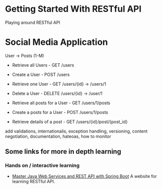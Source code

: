 Getting Started With RESTful API
===================================
Playing around RESTful API

# Social Media Application

User -> Posts (1-M)

- Retrieve all Users        - GET /users
- Create a User             - POST /users
- Retrieve one User         - GET /users/{id} -> /users/1
- Delete a User             - DELETE /users/{id} -> /user/1

- Retrieve all posts for a User - GET /users/1/posts
- Create a posts for a User - POST /users/1/posts
- Retrieve details of a post - GET /users/{id}/post/{post_id}

add validations, internationalis, exception handling, versioning, content negotiation, documentation, hateoas, how to monitor


## Some links for more in depth learning
### Hands on / interactive learning
* [Master Java Web Services and REST API with Spring Boot](https://in28minutes1.teachable.com/courses/enrolled/259175) A website for learning RESTful API.
